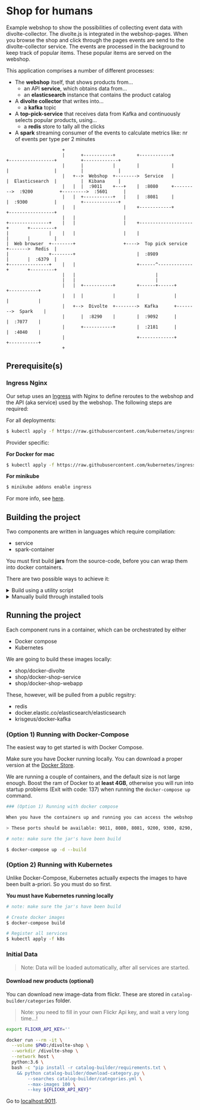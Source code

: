 # Shop for humans

Example webshop to show the possibilities of collecting event data with 
divolte-collector. The divolte.js is integrated in the webshop-pages. When you 
browse the shop and click through the pages events are send to the 
divolte-collector service. The events are processed in the background to keep 
track of popular items. These popular items are served on the webshop.

This application comprises a number of different processes:

- The **webshop** itself, that shows products from...
  - an API **service**, which obtains data from...
  - an **elasticsearch** instance that contains the product catalog
- A **divolte collector** that writes into...
  - a **kafka** topic
- A **top-pick-service** that receives data from Kafka and continuously selects popular products, using...
  - a **redis** store to tally all the clicks
- A **spark** streaming consumer of the events to calculate metrics like: nr of events per type per 2 minutes

```text
                     +
                     |      +-----------+        +------------+         +-----------------+         +-------------+
                     |      |           |        |            |         |                 |         |             |
                     |   +-->  Webshop  +-------->  Service   |         |  Elasticsearch  |         |  Kibana     |
                     |   |  |  :9011    +---+    |  :8080     +--------->  :9200          +--------->  :5601      |
                     |   |  +-----------+   |    |  :8081     |         |  :9300          |         +-------------+
                     |   |                  |    +------------+         +-----------------+
                     |   |                  |
+---------------+    |   |                  |    +--------------------+       +---------+
|               |    |   |                  |    |                    |       |         |
|  Web browser  +--------+                  +---->  Top pick service  +------->  Redis  |
|               +--------+                       |  :8989             |       |  :6379  |
+---------------+    |   |                       +------^-------------+       +---------+
                     |   |                              |
                     |   |                              |
                     |   |  +-----------+        +------+------+        +-----------+
                     |   |  |           |        |             |        |           |
                     |   +-->  Divolte  +-------->  Kafka      +-------->  Spark    |
                     |      |  :8290    |        |  :9092      |        |  :7077    |
                     |      +-----------+        |  :2181      |        |  :4040    |
                     |                           +-------------+        +-----------+
                     +
```

## Prerequisite(s)
### Ingress Nginx

Our setup uses an [Ingress](https://kubernetes.io/docs/concepts/services-networking/ingress/) with Nginx to define reroutes to the webshop and the
API (aka service) used by the webshop. The following steps 
are required:

For all deployments:
```bash
$ kubectl apply -f https://raw.githubusercontent.com/kubernetes/ingress-nginx/master/deploy/static/mandatory.yaml
```

Provider specific:

**For Docker for mac**
```bash
$ kubectl apply -f https://raw.githubusercontent.com/kubernetes/ingress-nginx/master/deploy/static/provider/cloud-generic.yaml
```

**For minikube**
```bash
$ minikube addons enable ingress
```

For more info, see [here](https://github.com/kubernetes/ingress-nginx/blob/master/docs/deploy/index.md#installation-guide).


## Building the project

Two components are written in languages which require compilation:
- service
- spark-container

You must first build **jars** from the source-code, before you can wrap them into docker containers.

There are two possible ways to achieve it:

<details><summary>Build using a utility script</summary>
  
This script will build the components through a docker image without requiring any additional software installation your system.
  
```bash
# You can use the utility script, build inside a dockers containers:
$ bash build-jars.sh
```

</details>

<details><summary>Manually build through installed tools</summary>

For this procedure, the following package(s) are required:
- `sbt`
- `ingress-nginx`


Install with your package manager:
```
brew update
brew install sbt
```

```
apt update
apt install sbt 
```	


And run the compilation commands:
```bash
service/gradlew -p service build 
cd spark-container/streaming && sbt assembly
```	

</details>


## Running the project

Each component runs in a container, which can be orchestrated by either
- Docker compose
- Kubernetes


We are going to build these images locally:

- shop/docker-divolte
- shop/docker-shop-service
- shop/docker-shop-webapp

These, however, will be pulled from a public regsitry:

- redis
- docker.elastic.co/elasticsearch/elasticsearch
- krisgeus/docker-kafka 



### (Option 1) Running with Docker-Compose

The easiest way to get started is with Docker Compose.

Make sure you have Docker running locally. You can download a proper version at the [Docker Store][ds].

We are running a couple of containers, and the default size is not large enough. Boost the ram of Docker to at **least 4GB**,
otherwise you will run into startup problems (Exit with code: 137) when running the `docker-compose up` command.


[ds]:https://store.docker.com/

```bash
### (Option 1) Running with docker compose

When you have the containers up and running you can access the webshop through (http://localhost:9011/). 

> These ports should be available: 9011, 8080, 8081, 9200, 9300, 8290, 9092, 2181, 6379, 8989

# note: make sure the jar's have been build

$ docker-compose up -d --build
```


### (Option 2) Running with Kubernetes 

Unlike Docker-Compose, Kubernetes actually expects the images to have been built a-priori. So you must do so first.

**You must have Kubernetes running locally**

```bash
# note: make sure the jar's have been build

# Create docker images
$ docker-compose build

# Register all services
$ kubectl apply -f k8s
```


### Initial Data

> Note: Data will be loaded automatically, after all services are started.

#### Download new products (optional)

You can download new image-data from flickr. These are stored in `catalog-builder/categories` folder.

> Note: you need to fill in your own Flickr Api key, and wait a very long time...!

```bash
export FLICKR_API_KEY=''

docker run --rm -it \
  --volume $PWD:/divolte-shop \
  --workdir /divolte-shop \
  --network host \
  python:3.6 \
  bash -c "pip install -r catalog-builder/requirements.txt \
    && python catalog-builder/download-category.py \
        --searches catalog-builder/categories.yml \
        --max-images 100 \
        --key ${FLICKR_API_KEY}"
```

Go to [localhost:9011](http://localhost:9011/).
